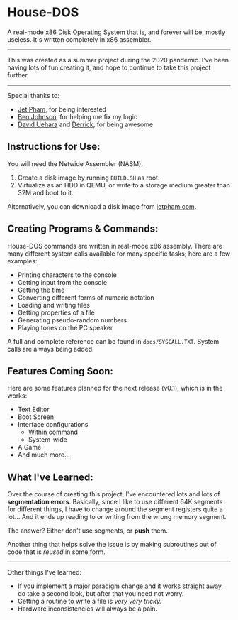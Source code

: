 # House-DOS
A real-mode x86 Disk Operating System that is, and forever will be, mostly useless.
It's written completely in x86 assembler.
***
This was created as a summer project during the 2020 pandemic.
I've been having lots of fun creating it, and hope to continue to take this project further.
***
Special thanks to:
- [Jet Pham](https://github.com/jetpham), for being interested
- [Ben Johnson](https://github.com/benjaminjohnson2204), for helping me fix my logic
- [David Uehara](https://github.com/DavidUehara) and [Derrick](https://github.com/Sabacweave), for being awesome

## Instructions for Use:
You will need the Netwide Assembler (NASM).
1. Create a disk image by running `BUILD.SH` as root.
2. Virtualize as an HDD in QEMU, or write to a storage medium greater than 32M and boot to it.

Alternatively, you can download a disk image from [jetpham.com](http://jetpham.com/Storage/House/House-DOS).

## Creating Programs & Commands:
  House-DOS commands are written in real-mode x86 assembly. There are many different system calls available for many specific tasks; here are a few examples:
- Printing characters to the console
- Getting input from the console
- Getting the time
- Converting different forms of numeric notation
- Loading and writing files
- Getting properties of a file
- Generating pseudo-random numbers
- Playing tones on the PC speaker

A full and complete reference can be found in `docs/SYSCALL.TXT`. System calls are always being added.

## Features Coming Soon:
Here are some features planned for the next release (v0.1), which is in the works:
- Text Editor
- Boot Screen
- Interface configurations
  - Within command
  - System-wide
- A Game
- And much more...

## What I've Learned:
Over the course of creating this project, I've encountered lots and lots of **segmentation errors**.
Basically, since I like to use different 64K segments for different things, I have to change around the segment registers quite a lot...
And it ends up reading to or writing from the wrong memory segment.

The answer? Either don't use segments, or **push** them.

Another thing that helps solve the issue is by making subroutines out of code that is *reused* in some form.
***
Other things I've learned:
- If you implement a major paradigm change and it works straight away, do take a second look, but after that you need not worry.
- Getting a routine to write a file is *very very tricky.*
- Hardware inconsistencies will always be a pain.
